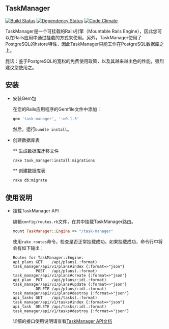 TaskManager
-----------

[![Build Status](https://secure.travis-ci.org/menglifang/task-manager.png?branch=develop)](http://travis-ci.org/menglifang/task-manager)
[![Dependency Status](https://gemnasium.com/menglifang/task-manager.png)](https://gemnasium.com/menglifang/task-manager)
[![Code Climate](https://codeclimate.com/badge.png)](https://codeclimate.com/github/menglifang/task-manager)

TaskManager是一个可挂载的Rails引擎（Mountable Rails
Engine），因此您可以在Rails应用中通过挂载的方式来使用。另外，TaskManager使用了PostgreSQL的hstore特性，因此TaskManager只能工作在PostgreSQL数据库之上。

屁话：鉴于PostgreSQL的宽松的免费使用政策，以及其越来越出色的性能，强烈建议您使用之。

## 安装

* 安装Gem包

  在您的Rails应用程序的Gemfile文件中添加：

  ```ruby
  gem 'task-manager', '~>0.1.3'
  ```

  然后，运行`bundle install`。

* 创建数据库表

  ** 生成数据库迁移文件

  ```bash
  rake task_manager:install:migrations
  ```

  ** 创建数据库表

  ```bash
  rake db:migrate
  ```

## 使用说明

* 挂载TaskManager API

  编辑`config/routes.rb`文件，在其中挂载TaskManager路由。

  ```ruby
  mount TaskManager::Engine => "/task-manager"
  ```

  使用`rake
routes`命令，检查是否正常挂载成功。如果挂载成功，命令行中将会有如下输出：

  ```
  Routes for TaskManager::Engine:
  api_plans GET    /api/plans(.:format)     task_manager/api/v1/plans#index {:format=>"json"}
            POST   /api/plans(.:format)     task_manager/api/v1/plans#create {:format=>"json"}
  api_plan  PUT    /api/plans/:id(.:format) task_manager/api/v1/plans#update {:format=>"json"}
            DELETE /api/plans/:id(.:format) task_manager/api/v1/plans#destroy {:format=>"json"}
  api_tasks GET    /api/tasks(.:format)     task_manager/api/v1/tasks#index {:format=>"json"}
  api_task  DELETE /api/tasks/:id(.:format) task_manager/api/v1/tasks#destroy {:format=>"json"}
  ```

  详细的接口使用说明请查看[TaskManager
API文档](http://rdoc.info/github/menglifang/task-manager/master/TaskManager/Api/V1)

